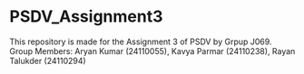 # PSDV_Assignment3
This repository is made for the Assignment 3 of PSDV by Grpup J069. <br>
Group Members: Aryan Kumar (24110055), Kavya Parmar (24110238), Rayan Talukder (24110294)

